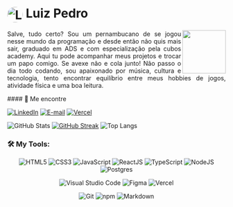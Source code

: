 
<h1>
    <a href="https://github.com/LuizDevExe">
     <img align="center" style="border-radius: 50%;" alt="Logo Elidiana Andrade" width="36px" src="https://avatars.githubusercontent.com/u/109562299?v=4" ></a>
    <span>Luiz Pedro</span>
</h1>
<div align=right>
<img align="right" height="100" src="https://github.com/LuizDevExe/LuizDevExe/assets/109562299/46817035-5034-47c8-bf10-481ff8e35ad5"/>
</div>
<div align=left  >
<p align="justify" > 
Salve, tudo certo? Sou um pernambucano de se jogou nesse mundo da programação e desde então não quis mais sair, graduado em ADS e com especialização pela cubos academy. Aqui tu pode acompanhar meus projetos e trocar um papo comigo. Se avexe não e cola junto! 
Não passo o dia todo codando, sou apaixonado por música, cultura e tecnologia, tento encontrar equilíbrio entre meus hobbies de jogos, atividade física e uma boa leitura.
</p>
</div>
#### 🔗 Me encontre

[![LinkedIn](https://img.shields.io/badge/-LinkedIn-000?style=for-the-badge&logo=linkedin&logoColor=00F1CE&color:FFF)](https://www.linkedin.com/in/dev-luiz-alves/)
[![E-mail](https://img.shields.io/badge/-Email-000?style=for-the-badge&logo=microsoft-outlook&logoColor=00F1CE)](mailto:dev.luiz.alves@gmail.com)
[![Vercel](https://img.shields.io/badge/vercel-%23000000.svg?style=for-the-badge&logo=vercel&logoColor=00F1CE)](https://luizdevexe.vercel.app/)

![GitHub Stats](https://github-readme-stats.vercel.app/api?username=LuizDevExe&theme=transparent&bg_color=000&border_color=214DFC&show_icons=true&icon_color=532EA7&title_color=00F1CE&text_color=FFF)
[![GitHub Streak](https://streak-stats.demolab.com?user=LuizDevExe&theme=neon&locale=pt_BR&date_format=j%2Fn%5B%2FY%5D&exclude_days=Sun%2CSat&currStreakNum=00F1CEFE&dates=FFFFFFFE&currStreakLabel=532EA7&border=532EA7&excludeDaysLabel=214DFC)](https://git.io/streak-stats)
![Top Langs](https://github-readme-stats-git-masterrstaa-rickstaa.vercel.app/api/top-langs/?username=LuizDevExe&bg_color=000&border_color=214DFC&title_color=00F1CE&text_color=FFF)

### 🛠 **My Tools:**

<div align="center">
  
![HTML5](https://img.shields.io/badge/html5-%23E34F26.svg?style=for-the-badge&logo=html5&logoColor=white)
![CSS3](https://img.shields.io/badge/css3-%231572B6.svg?style=for-the-badge&logo=css3&logoColor=white)
![JavaScript](https://img.shields.io/badge/javascript-%23323330.svg?style=for-the-badge&logo=javascript&logoColor=%23F7DF1E)
![ReactJS](https://img.shields.io/badge/react-C.svg?style=for-the-badge&logo=react&color=282C34)
![TypeScript](https://img.shields.io/badge/typescript-%23323330.svg?style=for-the-badge&logo=typescript&logoColor=FFFFFF&color=2F74C0)
![NodeJS](https://img.shields.io/badge/node.js-6DA55F?style=for-the-badge&logo=node.js&logoColor=white)
![Postgres](https://img.shields.io/badge/postgres-%23316192.svg?style=for-the-badge&logo=postgresql&logoColor=white)

![Visual Studio Code](https://img.shields.io/badge/Visual%20Studio%20Code-0078d7.svg?style=for-the-badge&logo=visual-studio-code&logoColor=white)
![Figma](https://img.shields.io/badge/figma-C.svg?style=for-the-badge&logo=figma&color=fff)
![Vercel](https://img.shields.io/badge/vercel-%23000000.svg?style=for-the-badge&logo=vercel&logoColor=white)


![Git](https://img.shields.io/badge/git-%23F05033.svg?style=for-the-badge&logo=git&logoColor=white)
![npm](https://img.shields.io/badge/npm-6DA55F?style=for-the-badge&logo=npm&logoColor=white&color=000)
![Markdown](https://img.shields.io/badge/markdown-C.svg?style=for-the-badge&logo=markdown&color=000)


</div>
